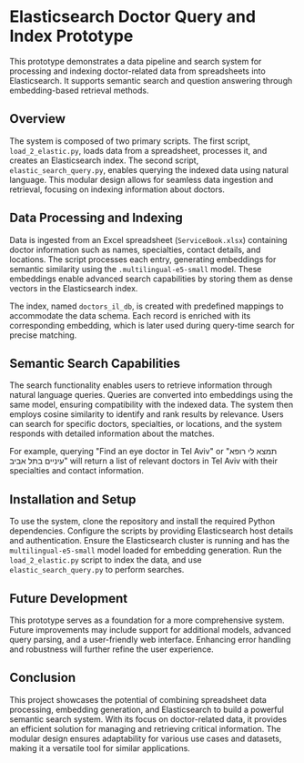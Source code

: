 # Elasticsearch Doctor Query and Index Prototype

This prototype demonstrates a data pipeline and search system for processing and indexing doctor-related data from spreadsheets into Elasticsearch. It supports semantic search and question answering through embedding-based retrieval methods.

## Overview

The system is composed of two primary scripts. The first script, `load_2_elastic.py`, loads data from a spreadsheet, processes it, and creates an Elasticsearch index. The second script, `elastic_search_query.py`, enables querying the indexed data using natural language. This modular design allows for seamless data ingestion and retrieval, focusing on indexing information about doctors.

## Data Processing and Indexing

Data is ingested from an Excel spreadsheet (`ServiceBook.xlsx`) containing doctor information such as names, specialties, contact details, and locations. The script processes each entry, generating embeddings for semantic similarity using the `.multilingual-e5-small` model. These embeddings enable advanced search capabilities by storing them as dense vectors in the Elasticsearch index.

The index, named `doctors_il_db`, is created with predefined mappings to accommodate the data schema. Each record is enriched with its corresponding embedding, which is later used during query-time search for precise matching.

## Semantic Search Capabilities

The search functionality enables users to retrieve information through natural language queries. Queries are converted into embeddings using the same model, ensuring compatibility with the indexed data. The system then employs cosine similarity to identify and rank results by relevance. Users can search for specific doctors, specialties, or locations, and the system responds with detailed information about the matches.

For example, querying "Find an eye doctor in Tel Aviv" or "תמצא לי רופא עיניים בתל אביב" will return a list of relevant doctors in Tel Aviv with their specialties and contact information.

## Installation and Setup

To use the system, clone the repository and install the required Python dependencies. Configure the scripts by providing Elasticsearch host details and authentication. Ensure the Elasticsearch cluster is running and has the `multilingual-e5-small` model loaded for embedding generation. Run the `load_2_elastic.py` script to index the data, and use `elastic_search_query.py` to perform searches.

## Future Development

This prototype serves as a foundation for a more comprehensive system. Future improvements may include support for additional models, advanced query parsing, and a user-friendly web interface. Enhancing error handling and robustness will further refine the user experience.

## Conclusion

This project showcases the potential of combining spreadsheet data processing, embedding generation, and Elasticsearch to build a powerful semantic search system. With its focus on doctor-related data, it provides an efficient solution for managing and retrieving critical information. The modular design ensures adaptability for various use cases and datasets, making it a versatile tool for similar applications.
